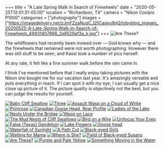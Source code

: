 +++
title = "A Late Spring Walk in Search of Firewheels"
date = "2020-05-25T12:01:31-05:00"
location = "Richardson, TX"
camera = "Nikon Coolpix P1000"
categories = ["photography"]
images = ["https://imagedelivery.net/zJmFZzaNuqC_Q5Caqyu8nQ/tobyblog_images_20200525-A-Late-Spring-Walk-in-Search-of-Firewheels_49931407866_2e8529af3a_k.jpg"]
+++
![Are These?](https://imagedelivery.net/zJmFZzaNuqC_Q5Caqyu8nQ/tobyblog_images_20200525-A-Late-Spring-Walk-in-Search-of-Firewheels_49931407866_2e8529af3a_k.jpg/fit=scale-down,w=780,sharpen=1,f=auto,q=0.9,slow-connection-quality=0.3)
<!--more-->
The wildflowers had recently been mowed over — God knows why — and the firewheels that remained were not worth photographing. However there was still stuff to be seen, and Kassi took a number of pics herself. 

At any rate, it felt like a fine summer walk before the rain came in.

I think I've mentioned before that I really enjoy taking pictures with the Nikon she bought me for our vacation last year. It's amazingly versatile and puts everything in reach. If I can spot it with my eye, I can usually get a nice close up picture of it. The picture quality is objectively not the best, but you can judge the results for yourself.

<div id="mygallery">
		<a class="swipebox" href="https://imagedelivery.net/zJmFZzaNuqC_Q5Caqyu8nQ/tobyblog_images_20200525-A-Late-Spring-Walk-in-Search-of-Firewheels_49931415091_16fc69af05_k.jpg/fit=scale-down,w=1024,sharpen=1,f=auto,q=0.9,slow-connection-quality=0.3">
			    <img alt="Baby Cliff Swallow" src="https://imagedelivery.net/zJmFZzaNuqC_Q5Caqyu8nQ/tobyblog_images_20200525-A-Late-Spring-Walk-in-Search-of-Firewheels_49931415091_16fc69af05_k.jpg/fit=scale-down,w=365,sharpen=1,f=auto,q=0.9,slow-connection-quality=0.3"></a>
		<a class="swipebox" href="https://imagedelivery.net/zJmFZzaNuqC_Q5Caqyu8nQ/tobyblog_images_20200525-A-Late-Spring-Walk-in-Search-of-Firewheels_49931720182_4fea1e6aa8_k.jpg/fit=scale-down,w=1024,sharpen=1,f=auto,q=0.9,slow-connection-quality=0.3">
			    <img alt="Three" src="https://imagedelivery.net/zJmFZzaNuqC_Q5Caqyu8nQ/tobyblog_images_20200525-A-Late-Spring-Walk-in-Search-of-Firewheels_49931720182_4fea1e6aa8_k.jpg/fit=scale-down,w=365,sharpen=1,f=auto,q=0.9,slow-connection-quality=0.3"></a>
		<a class="swipebox" href="https://imagedelivery.net/zJmFZzaNuqC_Q5Caqyu8nQ/tobyblog_images_20200525-A-Late-Spring-Walk-in-Search-of-Firewheels_49930898613_c7d8337b1f_k.jpg/fit=scale-down,w=1024,sharpen=1,f=auto,q=0.9,slow-connection-quality=0.3">
			    <img alt="Assault Wasp on a Cloud of White" src="https://imagedelivery.net/zJmFZzaNuqC_Q5Caqyu8nQ/tobyblog_images_20200525-A-Late-Spring-Walk-in-Search-of-Firewheels_49930898613_c7d8337b1f_k.jpg/fit=scale-down,w=365,sharpen=1,f=auto,q=0.9,slow-connection-quality=0.3"></a>
		<a class="swipebox" href="https://imagedelivery.net/zJmFZzaNuqC_Q5Caqyu8nQ/tobyblog_images_20200525-A-Late-Spring-Walk-in-Search-of-Firewheels_49931406576_561e7f6cfa_k.jpg/fit=scale-down,w=1024,sharpen=1,f=auto,q=0.9,slow-connection-quality=0.3">
			    <img alt="Primrose" src="https://imagedelivery.net/zJmFZzaNuqC_Q5Caqyu8nQ/tobyblog_images_20200525-A-Late-Spring-Walk-in-Search-of-Firewheels_49931406576_561e7f6cfa_k.jpg/fit=scale-down,w=365,sharpen=1,f=auto,q=0.9,slow-connection-quality=0.3"></a>
		<a class="swipebox" href="https://imagedelivery.net/zJmFZzaNuqC_Q5Caqyu8nQ/tobyblog_images_20200525-A-Late-Spring-Walk-in-Search-of-Firewheels_49931719807_0b92e6d88b_k.jpg/fit=scale-down,w=1024,sharpen=1,f=auto,q=0.9,slow-connection-quality=0.3">
			    <img alt="Canadian Goose Head, Rear Profile" src="https://imagedelivery.net/zJmFZzaNuqC_Q5Caqyu8nQ/tobyblog_images_20200525-A-Late-Spring-Walk-in-Search-of-Firewheels_49931719807_0b92e6d88b_k.jpg/fit=scale-down,w=365,sharpen=1,f=auto,q=0.9,slow-connection-quality=0.3"></a>
		<a class="swipebox" href="https://imagedelivery.net/zJmFZzaNuqC_Q5Caqyu8nQ/tobyblog_images_20200525-A-Late-Spring-Walk-in-Search-of-Firewheels_49931407996_16cbb2fb72_k.jpg/fit=scale-down,w=1024,sharpen=1,f=auto,q=0.9,slow-connection-quality=0.3">
			    <img alt="Ladies of the Lake" src="https://imagedelivery.net/zJmFZzaNuqC_Q5Caqyu8nQ/tobyblog_images_20200525-A-Late-Spring-Walk-in-Search-of-Firewheels_49931407996_16cbb2fb72_k.jpg/fit=scale-down,w=365,sharpen=1,f=auto,q=0.9,slow-connection-quality=0.3"></a>
		<a class="swipebox" href="https://imagedelivery.net/zJmFZzaNuqC_Q5Caqyu8nQ/tobyblog_images_20200525-A-Late-Spring-Walk-in-Search-of-Firewheels_49931723082_e61feaa6a6_k.jpg/fit=scale-down,w=1024,sharpen=1,f=auto,q=0.9,slow-connection-quality=0.3">
			    <img alt="Nests Under the Bridge" src="https://imagedelivery.net/zJmFZzaNuqC_Q5Caqyu8nQ/tobyblog_images_20200525-A-Late-Spring-Walk-in-Search-of-Firewheels_49931723082_e61feaa6a6_k.jpg/fit=scale-down,w=365,sharpen=1,f=auto,q=0.9,slow-connection-quality=0.3"></a>
		<a class="swipebox" href="https://imagedelivery.net/zJmFZzaNuqC_Q5Caqyu8nQ/tobyblog_images_20200525-A-Late-Spring-Walk-in-Search-of-Firewheels_49930897278_8fe9098215_k.jpg/fit=scale-down,w=1024,sharpen=1,f=auto,q=0.9,slow-connection-quality=0.3">
			    <img alt="Wasp on Lace" src="https://imagedelivery.net/zJmFZzaNuqC_Q5Caqyu8nQ/tobyblog_images_20200525-A-Late-Spring-Walk-in-Search-of-Firewheels_49930897278_8fe9098215_k.jpg/fit=scale-down,w=365,sharpen=1,f=auto,q=0.9,slow-connection-quality=0.3"></a>
		<a class="swipebox" href="https://imagedelivery.net/zJmFZzaNuqC_Q5Caqyu8nQ/tobyblog_images_20200525-A-Late-Spring-Walk-in-Search-of-Firewheels_49931411816_3a2d9bb54b_k.jpg/fit=scale-down,w=1024,sharpen=1,f=auto,q=0.9,slow-connection-quality=0.3">
			    <img alt="The Mud Nests of Cliff Swallows" src="https://imagedelivery.net/zJmFZzaNuqC_Q5Caqyu8nQ/tobyblog_images_20200525-A-Late-Spring-Walk-in-Search-of-Firewheels_49931411816_3a2d9bb54b_k.jpg/fit=scale-down,w=365,sharpen=1,f=auto,q=0.9,slow-connection-quality=0.3"></a>
		<a class="swipebox" href="https://imagedelivery.net/zJmFZzaNuqC_Q5Caqyu8nQ/tobyblog_images_20200525-A-Late-Spring-Walk-in-Search-of-Firewheels_49931719097_63bea94a23_k.jpg/fit=scale-down,w=1024,sharpen=1,f=auto,q=0.9,slow-connection-quality=0.3">
			    <img alt="Bird on a Wire" src="https://imagedelivery.net/zJmFZzaNuqC_Q5Caqyu8nQ/tobyblog_images_20200525-A-Late-Spring-Walk-in-Search-of-Firewheels_49931719097_63bea94a23_k.jpg/fit=scale-down,w=365,sharpen=1,f=auto,q=0.9,slow-connection-quality=0.3"></a>
		<a class="swipebox" href="https://imagedelivery.net/zJmFZzaNuqC_Q5Caqyu8nQ/tobyblog_images_20200525-A-Late-Spring-Walk-in-Search-of-Firewheels_49931723387_d8a04e3273_k.jpg/fit=scale-down,w=1024,sharpen=1,f=auto,q=0.9,slow-connection-quality=0.3">
			    <img alt="Unfocus Your Eyes" src="https://imagedelivery.net/zJmFZzaNuqC_Q5Caqyu8nQ/tobyblog_images_20200525-A-Late-Spring-Walk-in-Search-of-Firewheels_49931723387_d8a04e3273_k.jpg/fit=scale-down,w=365,sharpen=1,f=auto,q=0.9,slow-connection-quality=0.3"></a>
		<a class="swipebox" href="https://imagedelivery.net/zJmFZzaNuqC_Q5Caqyu8nQ/tobyblog_images_20200525-A-Late-Spring-Walk-in-Search-of-Firewheels_49931721927_66e524e5b9_k.jpg/fit=scale-down,w=1024,sharpen=1,f=auto,q=0.9,slow-connection-quality=0.3">
			    <img alt="False (Texas) Dandelion" src="https://imagedelivery.net/zJmFZzaNuqC_Q5Caqyu8nQ/tobyblog_images_20200525-A-Late-Spring-Walk-in-Search-of-Firewheels_49931721927_66e524e5b9_k.jpg/fit=scale-down,w=365,sharpen=1,f=auto,q=0.9,slow-connection-quality=0.3"></a>
		<a class="swipebox" href="https://imagedelivery.net/zJmFZzaNuqC_Q5Caqyu8nQ/tobyblog_images_20200525-A-Late-Spring-Walk-in-Search-of-Firewheels_49930898418_994d4b1dbb_k.jpg/fit=scale-down,w=1024,sharpen=1,f=auto,q=0.9,slow-connection-quality=0.3">
			    <img alt="Lake Flowers" src="https://imagedelivery.net/zJmFZzaNuqC_Q5Caqyu8nQ/tobyblog_images_20200525-A-Late-Spring-Walk-in-Search-of-Firewheels_49930898418_994d4b1dbb_k.jpg/fit=scale-down,w=365,sharpen=1,f=auto,q=0.9,slow-connection-quality=0.3"></a>
		<a class="swipebox" href="https://imagedelivery.net/zJmFZzaNuqC_Q5Caqyu8nQ/tobyblog_images_20200525-A-Late-Spring-Walk-in-Search-of-Firewheels_49931415441_b94e533ea0_k.jpg/fit=scale-down,w=1024,sharpen=1,f=auto,q=0.9,slow-connection-quality=0.3">
			    <img alt="Goose head" src="https://imagedelivery.net/zJmFZzaNuqC_Q5Caqyu8nQ/tobyblog_images_20200525-A-Late-Spring-Walk-in-Search-of-Firewheels_49931415441_b94e533ea0_k.jpg/fit=scale-down,w=365,sharpen=1,f=auto,q=0.9,slow-connection-quality=0.3"></a>
		<a class="swipebox" href="https://imagedelivery.net/zJmFZzaNuqC_Q5Caqyu8nQ/tobyblog_images_20200525-A-Late-Spring-Walk-in-Search-of-Firewheels_49930895623_7e3778298e_k.jpg/fit=scale-down,w=1024,sharpen=1,f=auto,q=0.9,slow-connection-quality=0.3">
			    <img alt="Waterfall of Sunlight" src="https://imagedelivery.net/zJmFZzaNuqC_Q5Caqyu8nQ/tobyblog_images_20200525-A-Late-Spring-Walk-in-Search-of-Firewheels_49930895623_7e3778298e_k.jpg/fit=scale-down,w=365,sharpen=1,f=auto,q=0.9,slow-connection-quality=0.3"></a>
		<a class="swipebox" href="https://imagedelivery.net/zJmFZzaNuqC_Q5Caqyu8nQ/tobyblog_images_20200525-A-Late-Spring-Walk-in-Search-of-Firewheels_49931411341_361d833f7f_k.jpg/fit=scale-down,w=1024,sharpen=1,f=auto,q=0.9,slow-connection-quality=0.3">
			    <img alt="A Path Cut" src="https://imagedelivery.net/zJmFZzaNuqC_Q5Caqyu8nQ/tobyblog_images_20200525-A-Late-Spring-Walk-in-Search-of-Firewheels_49931411341_361d833f7f_k.jpg/fit=scale-down,w=365,sharpen=1,f=auto,q=0.9,slow-connection-quality=0.3"></a>
		<a class="swipebox" href="https://imagedelivery.net/zJmFZzaNuqC_Q5Caqyu8nQ/tobyblog_images_20200525-A-Late-Spring-Walk-in-Search-of-Firewheels_49931408576_44d82f9896_k.jpg/fit=scale-down,w=1024,sharpen=1,f=auto,q=0.9,slow-connection-quality=0.3">
			    <img alt="Black-eyed Girls" src="https://imagedelivery.net/zJmFZzaNuqC_Q5Caqyu8nQ/tobyblog_images_20200525-A-Late-Spring-Walk-in-Search-of-Firewheels_49931408576_44d82f9896_k.jpg/fit=scale-down,w=365,sharpen=1,f=auto,q=0.9,slow-connection-quality=0.3"></a>
		<a class="swipebox" href="https://imagedelivery.net/zJmFZzaNuqC_Q5Caqyu8nQ/tobyblog_images_20200525-A-Late-Spring-Walk-in-Search-of-Firewheels_49931414556_8104312111_k.jpg/fit=scale-down,w=1024,sharpen=1,f=auto,q=0.9,slow-connection-quality=0.3">
			    <img alt="Waiting for Mama" src="https://imagedelivery.net/zJmFZzaNuqC_Q5Caqyu8nQ/tobyblog_images_20200525-A-Late-Spring-Walk-in-Search-of-Firewheels_49931414556_8104312111_k.jpg/fit=scale-down,w=365,sharpen=1,f=auto,q=0.9,slow-connection-quality=0.3"></a>
		<a class="swipebox" href="https://imagedelivery.net/zJmFZzaNuqC_Q5Caqyu8nQ/tobyblog_images_20200525-A-Late-Spring-Walk-in-Search-of-Firewheels_49930902263_73b70c0b2f_k.jpg/fit=scale-down,w=1024,sharpen=1,f=auto,q=0.9,slow-connection-quality=0.3">
			    <img alt="Where is She?" src="https://imagedelivery.net/zJmFZzaNuqC_Q5Caqyu8nQ/tobyblog_images_20200525-A-Late-Spring-Walk-in-Search-of-Firewheels_49930902263_73b70c0b2f_k.jpg/fit=scale-down,w=365,sharpen=1,f=auto,q=0.9,slow-connection-quality=0.3"></a>
		<a class="swipebox" href="https://imagedelivery.net/zJmFZzaNuqC_Q5Caqyu8nQ/tobyblog_images_20200525-A-Late-Spring-Walk-in-Search-of-Firewheels_49930901538_db4e5d027f_k.jpg/fit=scale-down,w=1024,sharpen=1,f=auto,q=0.9,slow-connection-quality=0.3">
			    <img alt="Field of Black-eyed Susans" src="https://imagedelivery.net/zJmFZzaNuqC_Q5Caqyu8nQ/tobyblog_images_20200525-A-Late-Spring-Walk-in-Search-of-Firewheels_49930901538_db4e5d027f_k.jpg/fit=scale-down,w=365,sharpen=1,f=auto,q=0.9,slow-connection-quality=0.3"></a>
		<a class="swipebox" href="https://imagedelivery.net/zJmFZzaNuqC_Q5Caqyu8nQ/tobyblog_images_20200525-A-Late-Spring-Walk-in-Search-of-Firewheels_49931407866_2e8529af3a_k.jpg/fit=scale-down,w=1024,sharpen=1,f=auto,q=0.9,slow-connection-quality=0.3">
			    <img alt="Are These?" src="https://imagedelivery.net/zJmFZzaNuqC_Q5Caqyu8nQ/tobyblog_images_20200525-A-Late-Spring-Walk-in-Search-of-Firewheels_49931407866_2e8529af3a_k.jpg/fit=scale-down,w=365,sharpen=1,f=auto,q=0.9,slow-connection-quality=0.3"></a>
		<a class="swipebox" href="https://imagedelivery.net/zJmFZzaNuqC_Q5Caqyu8nQ/tobyblog_images_20200525-A-Late-Spring-Walk-in-Search-of-Firewheels_49930898798_ca3d7a0f4a_k.jpg/fit=scale-down,w=1024,sharpen=1,f=auto,q=0.9,slow-connection-quality=0.3">
			    <img alt="Purple and Pale Yellow" src="https://imagedelivery.net/zJmFZzaNuqC_Q5Caqyu8nQ/tobyblog_images_20200525-A-Late-Spring-Walk-in-Search-of-Firewheels_49930898798_ca3d7a0f4a_k.jpg/fit=scale-down,w=365,sharpen=1,f=auto,q=0.9,slow-connection-quality=0.3"></a>
		<a class="swipebox" href="https://imagedelivery.net/zJmFZzaNuqC_Q5Caqyu8nQ/tobyblog_images_20200525-A-Late-Spring-Walk-in-Search-of-Firewheels_49931720447_eac29c781c_k.jpg/fit=scale-down,w=1024,sharpen=1,f=auto,q=0.9,slow-connection-quality=0.3">
			    <img alt="Something Moving in the Water" src="https://imagedelivery.net/zJmFZzaNuqC_Q5Caqyu8nQ/tobyblog_images_20200525-A-Late-Spring-Walk-in-Search-of-Firewheels_49931720447_eac29c781c_k.jpg/fit=scale-down,w=365,sharpen=1,f=auto,q=0.9,slow-connection-quality=0.3"></a>
</div>
